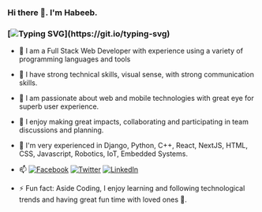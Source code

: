 ### Hi there 👋. I'm Habeeb.

### [![Typing SVG](https://readme-typing-svg.herokuapp.com?font=comfortaa&color=016EEA&size=24&width=500&lines=Software+Developer;Robotics+Engineer;Full-Stack+Developer;;Frontend+Engineer;;Backend+Engineer;and+Technopreneur!;Nice+to+meet+you...)](https://git.io/typing-svg)

- :man: I am a Full Stack Web Developer with experience using a variety of programming languages and tools

- :blossom: I have strong technical skills, visual sense, with strong communication skills.


- :trident: I am passionate about web and mobile technologies with great eye for superb user experience.
- 👯 I enjoy making great impacts, collaborating and participating in team discussions and planning.
- 🌱 I'm very experienced in Django, Python, C++, React, NextJS, HTML, CSS, Javascript, Robotics, IoT, Embedded Systems.
- 📫 [![Facebook](https://img.shields.io/badge/Facebook-%231877F2.svg?&style=for-the-badge&logo=facebook&logoColor=white)](https://facebook.com/lasisi.habeeb.5) [![Twitter](https://img.shields.io/badge/Twitter-%231DA1F2.svg?&style=for-the-badge&logo=twitter&logoColor=white)](https://twitter.com/Lasisi_Habeeb_A) [![LinkedIn](https://img.shields.io/badge/LinkedIn-%230077B5.svg?&style=for-the-badge&logo=linkedin&logoColor=white)](https://www.linkedin.com/in/habeeb-lasisi/)

- ⚡ Fun fact: Aside Coding, I enjoy learning and following technological trends and having great fun time with loved ones 💖.

